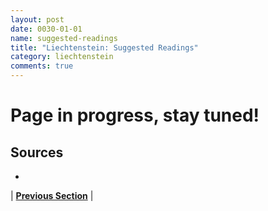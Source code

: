 ```yaml
---
layout: post
date: 0030-01-01
name: suggested-readings
title: "Liechtenstein: Suggested Readings"
category: liechtenstein
comments: true
---
```


# Page in progress, stay tuned!

Sources 
-- 
- 

| **[Previous Section]( https://neo-project.github.io/global-blockchain-compliance-hub//liechtenstein/liechtenstein-nullify-smart-contracts.html)** |
